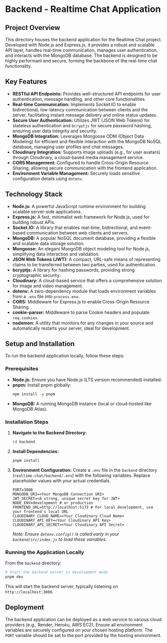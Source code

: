 # Backend - Realtime Chat Application

## Project Overview

This directory houses the backend application for the Realtime Chat project. Developed with Node.js and Express.js, it provides a robust and scalable API layer, handles real-time communication, manages user authentication, and interacts with the MongoDB database. The backend is designed to be highly performant and secure, forming the backbone of the real-time chat functionality.

## Key Features

*   **RESTful API Endpoints:** Provides well-structured API endpoints for user authentication, message handling, and other core functionalities.
*   **Real-time Communication:** Implements Socket.IO to enable bidirectional, low-latency communication between clients and the server, facilitating instant message delivery and online status updates.
*   **Secure User Authentication:** Utilizes JWT (JSON Web Tokens) for stateless authentication and `bcryptjs` for secure password hashing, ensuring user data integrity and security.
*   **MongoDB Integration:** Leverages Mongoose ODM (Object Data Modeling) for efficient and flexible interaction with the MongoDB NoSQL database, managing user profiles and chat messages.
*   **Cloudinary Integration:** Supports image uploads (e.g., for user avatars) through Cloudinary, a cloud-based media management service.
*   **CORS Management:** Configured to handle Cross-Origin Resource Sharing, allowing secure communication with the frontend application.
*   **Environment Variable Management:** Securely loads sensitive configuration details using `dotenv`.

## Technology Stack

*   **Node.js:** A powerful JavaScript runtime environment for building scalable server-side applications.
*   **Express.js:** A fast, minimalist web framework for Node.js, used for building robust APIs.
*   **Socket.IO:** A library that enables real-time, bidirectional, and event-based communication between web clients and servers.
*   **MongoDB:** A popular NoSQL document database, providing a flexible and scalable data storage solution.
*   **Mongoose:** An elegant MongoDB object modeling tool for Node.js, simplifying data interaction and validation.
*   **JSON Web Tokens (JWT):** A compact, URL-safe means of representing claims to be transferred between two parties, used for authentication.
*   **bcryptjs:** A library for hashing passwords, providing strong cryptographic security.
*   **Cloudinary:** A cloud-based service that offers a comprehensive solution for image and video management.
*   **dotenv:** A zero-dependency module that loads environment variables from a `.env` file into `process.env`.
*   **CORS:** Middleware for Express.js to enable Cross-Origin Resource Sharing.
*   **cookie-parser:** Middleware to parse Cookie headers and populate `req.cookies`.
*   **nodemon:** A utility that monitors for any changes in your source and automatically restarts your server, ideal for development.

## Setup and Installation

To run the backend application locally, follow these steps:

### Prerequisites

*   **Node.js:** Ensure you have Node.js (LTS version recommended) installed.
*   **pnpm:** Install pnpm globally:
    ```bash
    npm install -g pnpm
    ```
*   **MongoDB:** A running MongoDB instance (local or cloud-hosted like MongoDB Atlas).

### Installation Steps

1.  **Navigate to the Backend Directory:**
    ```bash
    cd backend
    ```

2.  **Install Dependencies:**
    ```bash
    pnpm install
    ```

3.  **Environment Configuration:**
    Create a `.env` file in the `backend` directory (`realtime-chat/backend/.env`) with the following variables. Replace placeholder values with your actual credentials.

    ```
    PORT=3000
    MONGODB_URI=<Your MongoDB Connection URI>
    JWT_SECRET=<A strong, unique secret key for JWT>
    NODE_ENV=development # or production
    FRONTEND_URL=http://localhost:5173 # For local development, use your frontend's local URL
    CLOUDINARY_CLOUD_NAME=<Your Cloudinary Cloud Name>
    CLOUDINARY_API_KEY=<Your Cloudinary API Key>
    CLOUDINARY_API_SECRET=<Your Cloudinary API Secret>
    ```
    _Note: Ensure `dotenv.config()` is called early in your `backend/src/index.js` to load these variables._

### Running the Application Locally

From the `backend` directory:

```bash
# Start the backend server in development mode
pnpm dev
```

This will start the backend server, typically listening on `http://localhost:3000`.

## Deployment

The backend application can be deployed as a web service to various cloud providers (e.g., Render, Heroku, AWS EC2). Ensure all environment variables are securely configured on your chosen hosting platform. The `PORT` variable should be set to the port provided by the hosting environment.
